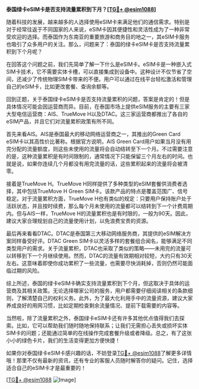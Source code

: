**泰国绿卡eSIM卡是否支持流量累积到下月？[[TG💪+ @esim1088](https://t.me/s/esim1088)]**

随着科技的发展，越来越多的人选择使用eSIM卡来满足他们的通信需求。特别是对于经常往返于不同国家的人来说，eSIM卡因其便捷性和灵活性成为了一种非常受欢迎的选择。而泰国作为东南亚的重要旅游和商务目的地之一，其eSIM卡服务也吸引了众多用户的关注。那么，问题来了：泰国的绿卡eSIM卡是否支持流量累积到下个月呢？

在回答这个问题之前，我们先简单了解一下什么是eSIM卡。eSIM卡是一种嵌入式SIM卡技术，它不需要实体卡槽，可以直接集成到设备中。这种设计不仅节省了空间，还减少了传统物理SIM卡带来的不便。用户可以通过在线平台轻松激活和管理自己的eSIM卡，比如更改套餐、查询余额等。

回到正题，关于泰国绿卡eSIM卡是否支持流量累积的问题，答案是肯定的！但是具体情况可能会因运营商而异。目前，在泰国市场上提供eSIM服务的主要有三家大型电信运营商：AIS、TrueMove H以及DTAC。这三家运营商都推出了各自的eSIM产品，并且它们对流量累积政策有所不同。

首先来看AIS。AIS是泰国最大的移动网络运营商之一，其推出的Green Card eSIM卡以其高性价比著称。根据官方说明，AIS Green Card用户如果当月没有用完分配的流量额度，则这些未使用的流量将会自动结转至下一个月。不过需要注意的是，这种流量累积是有时间限制的，通常情况下只能保留三个月左右的时间。也就是说，如果你连续几个月都没有用完流量的话，这些累积起来的流量将会被清零。

接着是TrueMove H。TrueMove H同样提供了多种类型的eSIM套餐供消费者选择，其中包括TrueMove H Green SIM卡。该款产品的特点是覆盖范围广、信号稳定。对于流量累积方面，TrueMove H也有类似的规定：只要用户保持账户处于活跃状态，并且按时续费，那么每个月未使用的流量都可以结转到下一个计费周期内。但与AIS一样，TrueMove H的流量累积也是有时限的，一般为90天。因此，建议大家合理规划自己的流量使用计划，以免浪费宝贵的资源。

最后再来看看DTAC。DTAC是泰国第三大移动网络服务商，其提供的eSIM解决方案同样备受好评。DTAC Green SIM卡以灵活多样的套餐组合闻名，能够满足不同类型用户的需求。关于流量累积，DTAC也采取了类似的策略——未用完的流量可以转移到下一个月继续使用。然而，DTAC的流量有效期相对较短，大约只有30天左右。这意味着即使你成功累积了一些流量，也需要尽快消耗掉，否则仍然可能面临过期的风险。

综上所述，泰国的绿卡eSIM卡确实支持流量累积到下个月，但这取决于具体的运营商及其相关政策。无论选择哪家公司的服务，用户都需要仔细阅读相关的条款细则，了解清楚自己的权利义务。此外，为了最大化利用手中的流量资源，建议大家养成良好的用网习惯，比如定期检查剩余流量情况、提前下载需要的内容等。

当然啦，除了流量累积之外，泰国绿卡eSIM卡还有许多其他优点值得我们去探索。比如，它可以帮助我们随时随地保持联系；让我们无需担心丢失或损坏实体SIM卡的问题；还能通过简单的在线操作完成套餐升级或者降级。总之，有了这张小小的绿色卡片，我们的生活变得更加方便快捷！

如果你对泰国绿卡eSIM卡感兴趣的话，不妨登录[TG💪+ @esim1088](https://t.me/s/esim1088)了解更多详情哦！那里不仅有最新的资讯，还有专业的客服人员随时解答你的疑问。记住，选择适合自己的eSIM卡才是最重要的！

[[TG💪+ @esim1088](https://t.me/s/esim1088) ![Image](https://i.postimg.cc/4NQfJmqS/Snipaste-2025-05-13-00-14-12.png)]